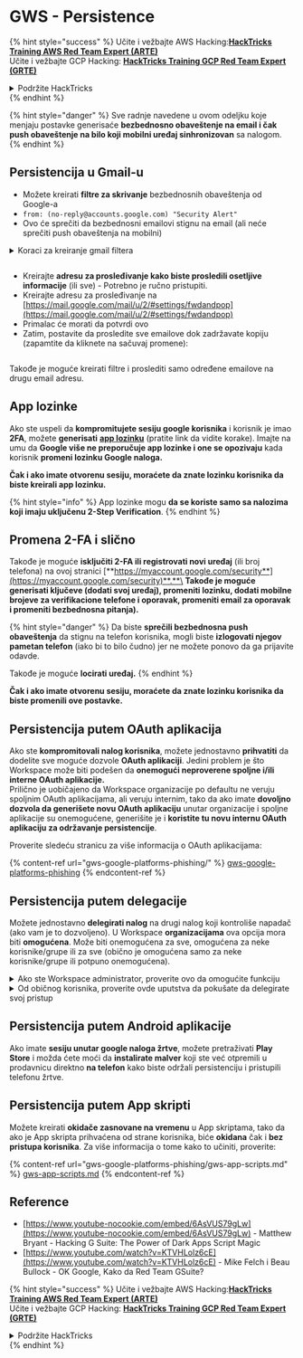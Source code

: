 # GWS - Persistence

{% hint style="success" %}
Učite i vežbajte AWS Hacking:<img src="../../.gitbook/assets/image (1) (1) (1).png" alt="" data-size="line">[**HackTricks Training AWS Red Team Expert (ARTE)**](https://training.hacktricks.xyz/courses/arte)<img src="../../.gitbook/assets/image (1) (1) (1).png" alt="" data-size="line">\
Učite i vežbajte GCP Hacking: <img src="../../.gitbook/assets/image (2).png" alt="" data-size="line">[**HackTricks Training GCP Red Team Expert (GRTE)**<img src="../../.gitbook/assets/image (2).png" alt="" data-size="line">](https://training.hacktricks.xyz/courses/grte)

<details>

<summary>Podržite HackTricks</summary>

* Proverite [**planove pretplate**](https://github.com/sponsors/carlospolop)!
* **Pridružite se** 💬 [**Discord grupi**](https://discord.gg/hRep4RUj7f) ili [**telegram grupi**](https://t.me/peass) ili **pratite** nas na **Twitteru** 🐦 [**@hacktricks\_live**](https://twitter.com/hacktricks_live)**.**
* **Podelite hakerske trikove slanjem PR-ova na** [**HackTricks**](https://github.com/carlospolop/hacktricks) i [**HackTricks Cloud**](https://github.com/carlospolop/hacktricks-cloud) github repozitorijume.

</details>
{% endhint %}

{% hint style="danger" %}
Sve radnje navedene u ovom odeljku koje menjaju postavke generisaće **bezbednosno obaveštenje na email i čak push obaveštenje na bilo koji mobilni uređaj sinhronizovan** sa nalogom.
{% endhint %}

## **Persistencija u Gmail-u**

* Možete kreirati **filtre za skrivanje** bezbednosnih obaveštenja od Google-a
* `from: (no-reply@accounts.google.com) "Security Alert"`
* Ovo će sprečiti da bezbednosni emailovi stignu na email (ali neće sprečiti push obaveštenja na mobilni)

<details>

<summary>Koraci za kreiranje gmail filtera</summary>

(Uputstva [**ovde**](https://support.google.com/mail/answer/6579))

1. Otvorite [Gmail](https://mail.google.com/).
2. U pretraživaču na vrhu, kliknite na Prikaži opcije pretrage ![photos tune](https://lh3.googleusercontent.com/cD6YR_YvqXqNKxrWn2NAWkV6tjJtg8vfvqijKT1_9zVCrl2sAx9jROKhLqiHo2ZDYTE=w36).
3. Unesite svoje kriterijume pretrage. Ako želite da proverite da li je vaša pretraga ispravno funkcionisala, pogledajte koji emailovi se pojavljuju klikom na **Pretraži**.
4. Na dnu prozora pretrage, kliknite na **Kreiraj filter**.
5. Izaberite šta želite da filter radi.
6. Kliknite na **Kreiraj filter**.

Proverite svoj trenutni filter (da ih obrišete) na [https://mail.google.com/mail/u/0/#settings/filters](https://mail.google.com/mail/u/0/#settings/filters)

</details>

<figure><img src="../../.gitbook/assets/image (331).png" alt=""><figcaption></figcaption></figure>

* Kreirajte **adresu za prosleđivanje kako biste prosledili osetljive informacije** (ili sve) - Potrebno je ručno pristupiti.
* Kreirajte adresu za prosleđivanje na [https://mail.google.com/mail/u/2/#settings/fwdandpop](https://mail.google.com/mail/u/2/#settings/fwdandpop)
* Primalac će morati da potvrdi ovo
* Zatim, postavite da prosledite sve emailove dok zadržavate kopiju (zapamtite da kliknete na sačuvaj promene):

<figure><img src="../../.gitbook/assets/image (332).png" alt=""><figcaption></figcaption></figure>

Takođe je moguće kreirati filtre i proslediti samo određene emailove na drugu email adresu.

## App lozinke

Ako ste uspeli da **kompromitujete sesiju google korisnika** i korisnik je imao **2FA**, možete **generisati** [**app lozinku**](https://support.google.com/accounts/answer/185833?hl=en) (pratite link da vidite korake). Imajte na umu da **Google više ne preporučuje app lozinke i one se opozivaju** kada korisnik **promeni lozinku Google naloga.**

**Čak i ako imate otvorenu sesiju, moraćete da znate lozinku korisnika da biste kreirali app lozinku.**

{% hint style="info" %}
App lozinke mogu **da se koriste samo sa nalozima koji imaju uključenu 2-Step Verification**.
{% endhint %}

## Promena 2-FA i slično

Takođe je moguće **isključiti 2-FA ili registrovati novi uređaj** (ili broj telefona) na ovoj stranici [**https://myaccount.google.com/security**](https://myaccount.google.com/security)**.**\
**Takođe je moguće generisati ključeve (dodati svoj uređaj), promeniti lozinku, dodati mobilne brojeve za verifikacione telefone i oporavak, promeniti email za oporavak i promeniti bezbednosna pitanja).**

{% hint style="danger" %}
Da biste **sprečili bezbednosna push obaveštenja** da stignu na telefon korisnika, mogli biste **izlogovati njegov pametan telefon** (iako bi to bilo čudno) jer ne možete ponovo da ga prijavite odavde.

Takođe je moguće **locirati uređaj.**
{% endhint %}

**Čak i ako imate otvorenu sesiju, moraćete da znate lozinku korisnika da biste promenili ove postavke.**

## Persistencija putem OAuth aplikacija

Ako ste **kompromitovali nalog korisnika**, možete jednostavno **prihvatiti** da dodelite sve moguće dozvole **OAuth aplikaciji**. Jedini problem je što Workspace može biti podešen da **onemogući neproverene spoljne i/ili interne OAuth aplikacije.**\
Prilično je uobičajeno da Workspace organizacije po defaultu ne veruju spoljnim OAuth aplikacijama, ali veruju internim, tako da ako imate **dovoljno dozvola da generišete novu OAuth aplikaciju** unutar organizacije i spoljne aplikacije su onemogućene, generišite je i **koristite tu novu internu OAuth aplikaciju za održavanje persistencije**.

Proverite sledeću stranicu za više informacija o OAuth aplikacijama:

{% content-ref url="gws-google-platforms-phishing/" %}
[gws-google-platforms-phishing](gws-google-platforms-phishing/)
{% endcontent-ref %}

## Persistencija putem delegacije

Možete jednostavno **delegirati nalog** na drugi nalog koji kontroliše napadač (ako vam je to dozvoljeno). U Workspace **organizacijama** ova opcija mora biti **omogućena**. Može biti onemogućena za sve, omogućena za neke korisnike/grupe ili za sve (obično je omogućena samo za neke korisnike/grupe ili potpuno onemogućena).

<details>

<summary>Ako ste Workspace administrator, proverite ovo da omogućite funkciju</summary>

(Informacije [kopirane iz dokumenata](https://support.google.com/a/answer/7223765))

Kao administrator vaše organizacije (na primer, vaše posla ili škole), kontrolišete da li korisnici mogu delegirati pristup svom Gmail nalogu. Možete dozvoliti svima da imaju opciju da delegiraju svoj nalog. Ili, samo dozvoliti ljudima u određenim odeljenjima da postave delegaciju. Na primer, možete:

* Dodati administrativnog asistenta kao delegata na vašem Gmail nalogu kako bi mogli da čitaju i šalju email u vaše ime.
* Dodati grupu, kao što je vaše prodajno odeljenje, u Grupe kao delegata da bi svima omogućili pristup jednom Gmail nalogu.

Korisnici mogu delegirati pristup samo drugom korisniku u istoj organizaciji, bez obzira na njihovu domenu ili organizacionu jedinicu.

#### Ograničenja i restrikcije delegacije

* **Dozvolite korisnicima da dodele pristup svojoj pošti Google grupi** opcija: Da biste koristili ovu opciju, mora biti omogućena za OU delegiranog naloga i za OU svakog člana grupe. Članovi grupe koji pripadaju OU bez ove opcije omogućene ne mogu pristupiti delegiranom nalogu.
* Sa tipičnom upotrebom, 40 delegiranih korisnika može pristupiti Gmail nalogu u isto vreme. Iznadprosečna upotreba od strane jednog ili više delegata može smanjiti ovaj broj.
* Automatizovani procesi koji često pristupaju Gmail-u takođe mogu smanjiti broj delegata koji mogu pristupiti nalogu u isto vreme. Ovi procesi uključuju API-je ili ekstenzije pretraživača koje često pristupaju Gmail-u.
* Jedan Gmail nalog podržava do 1.000 jedinstvenih delegata. Grupa u Grupama se računa kao jedan delegat prema limitu.
* Delegacija ne povećava limite za Gmail nalog. Gmail nalozi sa delegiranim korisnicima imaju standardne limite i politike Gmail naloga. Za detalje, posetite [Gmail limite i politike](https://support.google.com/a/topic/28609).

#### Korak 1: Uključite Gmail delegaciju za svoje korisnike

**Pre nego što počnete:** Da biste primenili postavku za određene korisnike, stavite njihove naloge u [organizacionu jedinicu](https://support.google.com/a/topic/1227584).

1.  [Prijavite se](https://admin.google.com/) na vašu [Google Admin konzolu](https://support.google.com/a/answer/182076).

Prijavite se koristeći _administratorski nalog_, a ne vaš trenutni nalog CarlosPolop@gmail.com
2. U Admin konzoli, idite na Meni ![](https://storage.googleapis.com/support-kms-prod/JxKYG9DqcsormHflJJ8Z8bHuyVI5YheC0lAp)![i zatim](https://storage.googleapis.com/support-kms-prod/Th2Tx0uwPMOhsMPn7nRXMUo3vs6J0pto2DTn)![](https://storage.googleapis.com/support-kms-prod/ocGtUSENh4QebLpvZcmLcNRZyaTBcolMRSyl) **Aplikacije**![i zatim](https://storage.googleapis.com/support-kms-prod/Th2Tx0uwPMOhsMPn7nRXMUo3vs6J0pto2DTn)**Google Workspace**![i zatim](https://storage.googleapis.com/support-kms-prod/Th2Tx0uwPMOhsMPn7nRXMUo3vs6J0pto2DTn)**Gmail**![i zatim](https://storage.googleapis.com/support-kms-prod/Th2Tx0uwPMOhsMPn7nRXMUo3vs6J0pto2DTn)**Podešavanja korisnika**.
3. Da biste primenili postavku za sve, ostavite izabranu gornju organizacionu jedinicu. Inače, izaberite pod [organizacionu jedinicu](https://support.google.com/a/topic/1227584).
4. Kliknite na **Delegacija pošte**.
5. Proverite **Dozvoli korisnicima da delegiraju pristup svojoj pošti drugim korisnicima u domenu** kutiju.
6. (Opcionalno) Da biste dozvolili korisnicima da odrede koje informacije o pošiljaocu su uključene u delegirane poruke poslate sa njihovog naloga, proverite **Dozvoli korisnicima da prilagode ovu postavku** kutiju.
7. Izaberite opciju za podrazumevane informacije o pošiljaocu koje su uključene u poruke koje šalju delegati:
* **Prikaži vlasnika naloga i delegata koji je poslao email**—Poruke uključuju email adrese vlasnika Gmail naloga i delegata.
* **Prikaži samo vlasnika naloga**—Poruke uključuju email adresu samo vlasnika Gmail naloga. Email adresa delegata nije uključena.
8. (Opcionalno) Da biste dozvolili korisnicima da dodaju grupu u Grupama kao delegata, proverite **Dozvoli korisnicima da dodele pristup svojoj pošti Google grupi** kutiju.
9. Kliknite na **Sačuvaj**. Ako ste konfigurisali pod organizacionu jedinicu, možda ćete moći da **nasledite** ili **prepravite** postavke roditeljske organizacione jedinice.
10. (Opcionalno) Da biste uključili Gmail delegaciju za druge organizacione jedinice, ponovite korake 3–9.

Promene mogu potrajati do 24 sata, ali obično se dešavaju brže. [Saznajte više](https://support.google.com/a/answer/7514107)

#### Korak 2: Neka korisnici postave delegate za svoje naloge

Nakon što uključite delegaciju, vaši korisnici idu na svoja Gmail podešavanja da dodele delegate. Delegati tada mogu čitati, slati i primati poruke u ime korisnika.

Za detalje, uputite korisnike na [Delegiranje i saradnja na email-u](https://support.google.com/a/users/answer/138350).

</details>

<details>

<summary>Od običnog korisnika, proverite ovde uputstva da pokušate da delegirate svoj pristup</summary>

(Info kopirana [**iz dokumenata**](https://support.google.com/mail/answer/138350))

Možete dodati do 10 delegata.

Ako koristite Gmail preko svog posla, škole ili druge organizacije:

* Možete dodati do 1000 delegata unutar vaše organizacije.
* Sa tipičnom upotrebom, 40 delegata može pristupiti Gmail nalogu u isto vreme.
* Ako koristite automatizovane procese, kao što su API-ji ili ekstenzije pretraživača, nekoliko delegata može pristupiti Gmail nalogu u isto vreme.

1. Na svom računaru, otvorite [Gmail](https://mail.google.com/). Ne možete dodati delegate iz Gmail aplikacije.
2. U gornjem desnom uglu, kliknite na Podešavanja ![Settings](https://lh3.googleusercontent.com/p3J-ZSPOLtuBBR_ofWTFDfdgAYQgi8mR5c76ie8XQ2wjegk7-yyU5zdRVHKybQgUlQ=w36-h36) ![i zatim](https://lh3.googleusercontent.com/3_l97rr0GvhSP2XV5OoCkV2ZDTIisAOczrSdzNCBxhIKWrjXjHucxNwocghoUa39gw=w36-h36) **Pogledajte sve postavke**.
3. Kliknite na **Nalozi i uvoz** ili **Nalozi** tab.
4. U sekciji "Dodeli pristup svom nalogu", kliknite na **Dodaj drugi nalog**. Ako koristite Gmail preko svog posla ili škole, vaša organizacija može ograničiti delegaciju email-a. Ako ne vidite ovu postavku, kontaktirajte svog administratora.
* Ako ne vidite Dodeli pristup svom nalogu, onda je to ograničeno.
5.  Unesite email adresu osobe koju želite da dodate. Ako koristite Gmail preko svog posla, škole ili druge organizacije, i vaš administrator to dozvoljava, možete uneti email adresu grupe. Ova grupa mora imati istu domenu kao vaša organizacija. Spoljni članovi grupe su odbijeni pristup delegaciji.\
\
**Važno:** Ako je nalog koji delegirate novi nalog ili je lozinka resetovana, administrator mora isključiti zahtev za promenu lozinke kada se prvi put prijavite.

* [Saznajte kako administrator može da kreira korisnika](https://support.google.com/a/answer/33310).
* [Saznajte kako administrator može da resetuje lozinke](https://support.google.com/a/answer/33319).

6\. Kliknite na **Sledeći korak** ![i zatim](https://lh3.googleusercontent.com/QbWcYKta5vh_4-OgUeFmK-JOB0YgLLoGh69P478nE6mKdfpWQniiBabjF7FVoCVXI0g=h36) **Pošaljite email da dodelite pristup**.

Osoba koju ste dodali će dobiti email u kojem se traži da potvrdi. Poziv važi nedelju dana.

Ako ste dodali grupu, svi članovi grupe će postati delegati bez potrebe za potvrdom.

Napomena: Može potrajati do 24 sata da delegacija počne da deluje.

</details>

## Persistencija putem Android aplikacije

Ako imate **sesiju unutar google naloga žrtve**, možete pretraživati **Play Store** i možda ćete moći da **instalirate malver** koji ste već otpremili u prodavnicu direktno **na telefon** kako biste održali persistenciju i pristupili telefonu žrtve.

## **Persistencija putem** App skripti

Možete kreirati **okidače zasnovane na vremenu** u App skriptama, tako da ako je App skripta prihvaćena od strane korisnika, biće **okidana** čak i **bez pristupa korisnika**. Za više informacija o tome kako to učiniti, proverite:

{% content-ref url="gws-google-platforms-phishing/gws-app-scripts.md" %}
[gws-app-scripts.md](gws-google-platforms-phishing/gws-app-scripts.md)
{% endcontent-ref %}

## Reference

* [https://www.youtube-nocookie.com/embed/6AsVUS79gLw](https://www.youtube-nocookie.com/embed/6AsVUS79gLw) - Matthew Bryant - Hacking G Suite: The Power of Dark Apps Script Magic
* [https://www.youtube.com/watch?v=KTVHLolz6cE](https://www.youtube.com/watch?v=KTVHLolz6cE) - Mike Felch i Beau Bullock - OK Google, Kako da Red Team GSuite?

{% hint style="success" %}
Učite i vežbajte AWS Hacking:<img src="../../.gitbook/assets/image (1) (1) (1).png" alt="" data-size="line">[**HackTricks Training AWS Red Team Expert (ARTE)**](https://training.hacktricks.xyz/courses/arte)<img src="../../.gitbook/assets/image (1) (1) (1).png" alt="" data-size="line">\
Učite i vežbajte GCP Hacking: <img src="../../.gitbook/assets/image (2).png" alt="" data-size="line">[**HackTricks Training GCP Red Team Expert (GRTE)**<img src="../../.gitbook/assets/image (2).png" alt="" data-size="line">](https://training.hacktricks.xyz/courses/grte)

<details>

<summary>Podržite HackTricks</summary>

* Proverite [**planove pretplate**](https://github.com/sponsors/carlospolop)!
* **Pridružite se** 💬 [**Discord grupi**](https://discord.gg/hRep4RUj7f) ili [**telegram grupi**](https://t.me/peass) ili **pratite** nas na **Twitteru** 🐦 [**@hacktricks\_live**](https://twitter.com/hacktricks_live)**.**
* **Podelite hakerske trikove slanjem PR-ova na** [**HackTricks**](https://github.com/carlospolop/hacktricks) i [**HackTricks Cloud**](https://github.com/carlospolop/hacktricks-cloud) github repozitorijume.

</details>
{% endhint %}
